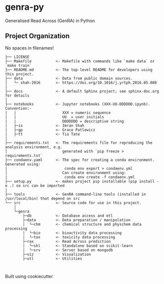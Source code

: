 genra-py
==============================

Generalised Read Across (GenRA) in Python

Project Organization
------------
No spaces in filenames!

    ├── LICENSE
    ├── Makefile           <- Makefile with commands like `make data` or `make train`
    ├── README.md          <- The top-level README for developers using this project.
    ├── data               <- Data from public domain sources.
    │   └─ shah-2016       <- https://doi.org/10.1016/j.yrtph.2016.05.008
    |
    ├── docs               <- A default Sphinx project; see sphinx-doc.org for details
    │
    ├── notebooks          <- Jupyter notebooks (XXX-UU-DDDDDD.ipynb). Convention:- 
    |   |                     XXX = numeric sequence 
    |   |                     UU  = user initials
    |   |                     DDDDDDD = descriptive string 
    |   ├─is               <- Imran Shah
    |   ├─gp               <- Grace Patlewicz
    |   ├─tt               <- Tia Tate
    │
    ├── requirements.txt   <- The requirements file for reproducing the analysis environment, e.g.
    │                         generated with `pip freeze > requirements.txt`
    ├── condaenv.yaml      <- The spec for creating a conda environment. Generated using:
    |                          conda env export > condaenv.yml
    │                         Can create environment using:
    |                          conda env create -f condaenv.yml
    ├── setup.py           <- makes project pip installable (pip install -e .) so src can be imported
    |
    ├── tools              <- GenRA command-line tools (installed in /usr/local/bin) that depend on src 
    └── src                <- Source code for use in this project.
        │
        └─genra          
            ├─db           <- Database access and etl
            ├─data         <- Data preparation / manipulation
            |  └─chm       <- chemical structure and physchem data processing 
            |  └─bio       <- bioactivity data processing             
            |  └─tox       <- toxicity data processing             
            ├─rax          <- Read Across prediction
            |  └─skl       <- Standalone based on scikit-learn
            |  └─srv       <- Server based on mongodb 
            ├─viz          <- Visualization 
            ├─utl          <- Utilities
            
           
Built using cookiecutter 